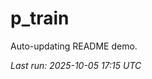# p_train

Auto-updating README demo.

<!--START_SECTION:status-->
_Last run: 2025-10-05 17:15 UTC_
<!--END_SECTION:status-->






























































































































































































































































































































































































































































































































































































































































































































































































































































































































































































































































































